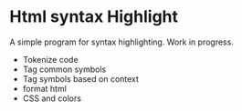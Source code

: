 # Html syntax Highlight
A simple program for syntax highlighting. Work in progress.
- Tokenize code
- Tag common symbols
- Tag symbols based on context
- format html
- CSS and colors
